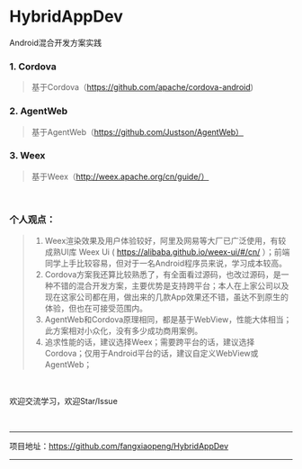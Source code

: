 # HybridAppDev
Android混合开发方案实践

### 1. Cordova
> 基于Cordova（https://github.com/apache/cordova-android)

### 2. AgentWeb
> 基于AgentWeb（https://github.com/Justson/AgentWeb）

### 3. Weex
> 基于Weex（http://weex.apache.org/cn/guide/）

<br>

### 个人观点：
> 1. Weex渲染效果及用户体验较好，阿里及网易等大厂已广泛使用，有较成熟UI库 Weex Ui ( https://alibaba.github.io/weex-ui/#/cn/ ）；前端同学上手比较容易，但对于一名Android程序员来说，学习成本较高。
> 2. Cordova方案我还算比较熟悉了，有全面看过源码，也改过源码，是一种不错的混合开发方案，主要优势是支持跨平台；本人在上家公司以及现在这家公司都在用，做出来的几款App效果还不错，虽达不到原生的体验，但也在可接受范围内。
> 3. AgentWeb和Cordova原理相同，都是基于WebView，性能大体相当；此方案相对小众化，没有多少成功商用案例。
> 4. 追求性能的话，建议选择Weex；需要跨平台的话，建议选择Cordova；仅用于Android平台的话，建议自定义WebView或AgentWeb；

<br>

欢迎交流学习，欢迎Star/Issue

<br>

---
项目地址：https://github.com/fangxiaopeng/HybridAppDev

---
